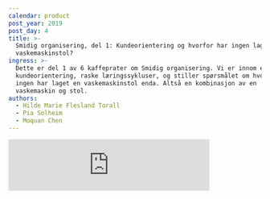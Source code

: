 ```yaml
---
calendar: product
post_year: 2019
post_day: 4
title: >-
  Smidig organisering, del 1: Kundeorientering og hvorfor har ingen laget en
  vaskemaskinstol?
ingress: >-
  Dette er del 1 av 6 kaffeprater om Smidig organisering. Vi er innom ekte
  kundeorientering, raske læringssykluser, og stiller spørsmålet om hvorfor
  ingen har laget en vaskemaskinstol enda. Altså en kombinasjon av en
  vaskemaskin og stol.
authors:
  - Hilde Marie Flesland Torall
  - Pia Solheim
  - Moquan Chen
---
```

<iframe src="https://anchor.fm/kaffeprathosbekk/embed" height="102px" width="400px" frameborder="0" scrolling="no"></iframe>
